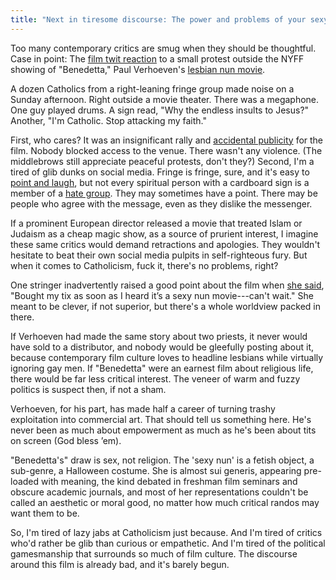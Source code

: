 ```yaml
---
title: "Next in tiresome discourse: The power and problems of your sexy nun movie"
---
```

Too many contemporary critics are smug when they should be thoughtful. Case in point: The [film twit reaction](https://twitter.com/search?q=benedetta%20protest&src=typed_query) to a small protest outside the NYFF showing of "Benedetta," Paul Verhoeven's [lesbian nun movie](https://www.youtube.com/results?search_query=verhoeven+benedetta+trailer).

A dozen Catholics from a right-leaning fringe group made noise on a Sunday afternoon. Right outside a movie theater. There was a megaphone. One guy played drums. A sign read, "Why the endless insults to Jesus?" Another, "I'm Catholic. Stop attacking my faith."

First, who cares? It was an insignificant rally and [accidental publicity](https://twitter.com/TheNYFF/status/1442193742396465155) for the film. Nobody blocked access to the venue. There wasn't any violence. (The middlebrows still appreciate peaceful protests, don't they?) Second, I'm a tired of glib dunks on social media. Fringe is fringe, sure, and it's easy to [point and laugh](https://twitter.com/TomiLaffly/status/1442202169386536961), but not every spiritual person with a cardboard sign is a member of a [hate group](https://en.wikipedia.org/wiki/American_Society_for_the_Defense_of_Tradition,_Family_and_Property). They may sometimes have a point. There may be people who agree with the message, even as they dislike the messenger.

If a prominent European director released a movie that treated Islam or Judaism as a cheap magic show, as a source of prurient interest, I imagine these same critics would demand retractions and apologies. They wouldn't hesitate to beat their own social media pulpits in self-righteous fury. But when it comes to Catholicism, fuck it, there's no problems, right?

One stringer inadvertently raised a good point about the film when [she said](https://twitter.com/TomiLaffly/status/1442198523198337025), "Bought my tix as soon as I heard it’s a sexy nun movie---can't wait." She meant to be clever, if not superior, but there's a whole worldview packed in there.

If Verhoeven had made the same story about two priests, it never would have sold to a distributor, and nobody would be gleefully posting about it, because contemporary film culture loves to headline lesbians while virtually ignoring gay men. If "Benedetta" were an earnest film about religious life, there would be far less critical interest. The veneer of warm and fuzzy politics is suspect then, if not a sham.

Verhoeven, for his part, has made half a career of turning trashy exploitation into commercial art. That should tell us something here. He's never been as much about empowerment as much as he's been about tits on screen (God bless &rsquo;em).

"Benedetta's" draw is sex, not religion. The 'sexy nun' is a fetish object, a sub-genre, a Halloween costume. She is almost sui generis, appearing pre-loaded with meaning, the kind debated in freshman film seminars and obscure academic journals, and most of her representations couldn't be called an aesthetic or moral good, no matter how much critical randos may want them to be.

So, I'm tired of lazy jabs at Catholicism just because. And I'm tired of critics who'd rather be glib than curious or empathetic. And I'm tired of the political gamesmanship that surrounds so much of film culture. The discourse around this film is already bad, and it's barely begun.
